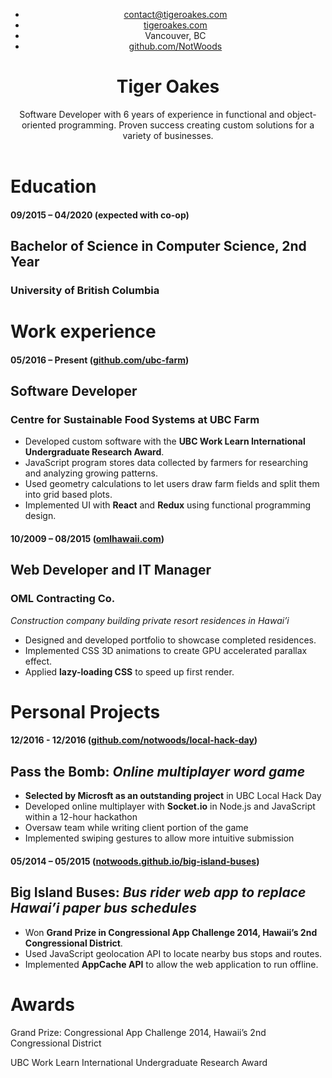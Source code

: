 <header class="resume-header">
  <ul class="resume-header-items">
    <li>
      <a href="mailto:contact@tigeroakes.com">contact@tigeroakes.com</a>
    </li>
    <li>
      <a href="https://tigeroakes.com">tigeroakes.com</a>
    </li>
    <li>
      Vancouver, BC
    </li>
    <li>
      <a href="https://github.com/NotWoods">github.com/NotWoods</a>
    </li>
   </ul>
   <h1 class="resume-title">Tiger Oakes</h1>
  <p class="resume-summary">
      Software Developer with 6 years of experience in functional and object-oriented programming.
      Proven success creating custom solutions for a variety of businesses.
  </p>
</header>

Education
=========

<h4 class="noblock">09/2015 – 04/2020	(expected with co-op)</h4>

## Bachelor of Science in Computer Science, 2nd Year

### University of British Columbia


Work experience
===============

#### 05/2016 – Present	([github.com/ubc-farm](https://github.com/ubc-farm))

## Software Developer

### Centre for Sustainable Food Systems at UBC Farm

+ Developed custom software with the **UBC Work Learn International Undergraduate Research Award**.
+	JavaScript program stores data collected by farmers for researching and analyzing growing patterns.
+	Used geometry calculations to let users draw farm fields and split them into grid based plots.
+	Implemented UI with **React** and **Redux** using functional programming design.

#### 10/2009 – 08/2015	([omlhawaii.com](http://omlhawaii.com))

## Web Developer and IT Manager

### OML Contracting Co.
*Construction company building private resort residences in Hawai’i*

+	Designed and developed portfolio to showcase completed residences.
+	Implemented CSS 3D animations to create GPU accelerated parallax effect.
+	Applied **lazy-loading CSS** to speed up first render.


Personal Projects
=================

#### 12/2016 - 12/2016	([github.com/notwoods/local-hack-day](https://github.com/NotWoods/local-hack-day))

## Pass the Bomb: *Online multiplayer word game*

+	**Selected by Microsft as an outstanding project** in UBC Local Hack Day
+ Developed online multiplayer with **Socket.io** in Node.js and JavaScript within a 12-hour hackathon
+ Oversaw team while writing client portion of the game
+ Implemented swiping gestures to allow more intuitive submission

#### 05/2014 – 05/2015	([notwoods.github.io/big-island-buses](https://notwoods.github.io/big-island-buses))

## Big Island Buses: *Bus rider web app to replace Hawai’i paper bus schedules*

+	Won **Grand Prize in Congressional App Challenge 2014, Hawaii’s 2nd Congressional District**.
+	Used JavaScript geolocation API to locate nearby bus stops and routes.
+	Implemented **AppCache API** to allow the web application to run offline.


Awards
======
Grand Prize: Congressional App Challenge 2014, Hawaii’s 2nd Congressional District

UBC Work Learn International Undergraduate Research Award
